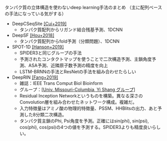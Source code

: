 タンパク質の立体構造を使わないdeep learning手法のまとめ
（主に配列ベースの手法になっている気がする）


* DeepCSeqSite [[Cui+2019]](https://doi.org/10.1186/s12859-019-2672-1)
  * タンパク質配列からリガンド結合残基予測、1DCNN
* DeepSF [[Hou+2018]](https://academic.oup.com/bioinformatics/article/34/8/1295/4708302)
  * タンパク質配列からfold予測（分類問題）、1DCNN
* SPOT-1D [[Hanson+2019]](https://doi.org/10.1093/bioinformatics/bty1006)
  * SPIDER3と同じグループの手法
  * 予測されたコンタクトマップを使うことで二次構造予測、主鎖角度予測、ASA予測、近隣原子数予測の精度を向上
  * LSTM-BRNNの手法とResNetの手法を組み合わせたらしい
* DeepRIN [[Fang+2019]](https://doi.org/10.1109/TCBB.2018.2814586)
  * 雑誌：IEEE Trans Comput Biol Bioinform
  * グループ：[[Univ. Missouri-Columbia, Yi Shang グループ]](http://dslsrv1.rnet.missouri.edu)
  * Residual Inception Networkというものを構築。異なる深さのConvolution層を組み合わせたネットワーク構成。複雑だ。
  * 入力特徴量はアミノ酸の物理的特徴量、PSSM、HHBlitsの出力、あと予測した8分類二次構造。
  * タンパク質主鎖のPhi, Psi角度を予測。正確にはsin(phi), sin(psi), cos(phi), cos(psi)の4つの値を予測する。SPIDER3よりも精度良いらしい。
  
  
<!--
* [[]]()
  * 雑誌名：
  * グループ：
-->
